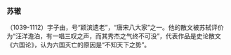 ### 苏辙
（1039-1112）字子由，号“颖滨遗老”，“唐宋八大家”之一。他的散文被苏轼评价为“汪洋澹泊，有一唱三叹之声，而其秀杰之气终不可没”，代表作品是史论散文《六国论》，认为六国灭亡的原因是“不知天下之势”。